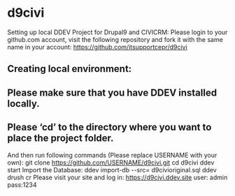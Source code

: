 # d9civi
Setting up local DDEV Project for Drupal9 and CIVICRM:
Please login to your github.com account, visit the following repository and fork it with the same name in your account: https://github.com/itsupportcepr/d9civi

Creating local environment:
-
Please make sure that you have DDEV installed locally.
-
Please ‘cd’ to the directory where you want to place the project folder.
-
And then run following commands (Please replace USERNAME with your own):
git clone https://github.com/USERNAME/d9civi.git
cd d9civi
ddev start
Import the Database: ddev import-db --src= d9civioriginal.sql
ddev drush cr Please visit your site and log in: https://d9civi.ddev.site
user: admin pass:1234
